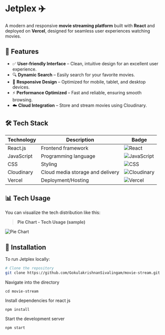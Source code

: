 # Jetplex ✈️

A modern and responsive **movie streaming platform** built with **React** and deployed on **Vercel**, designed for seamless user experiences watching movies.

## 🚀 Features

- ✅ **User-friendly Interface** – Clean, intuitive design for an excellent user experience.  
- 🔍 **Dynamic Search** – Easily search for your favorite movies.  
- 📱 **Responsive Design** – Optimized for mobile, tablet, and desktop devices.  
- ⚡ **Performance Optimized** – Fast and reliable, ensuring smooth browsing.  
- ☁️ **Cloud Integration** – Store and stream movies using Cloudinary.


## 🛠️ Tech Stack

| Technology     | Description                         | Badge |
|----------------|-------------------------------------|--------|
| React.js       | Frontend framework                  | ![React](https://img.shields.io/badge/React-61DAFB?style=flat&logo=react&logoColor=white) |
| JavaScript     | Programming language                | ![JavaScript](https://img.shields.io/badge/JavaScript-F7DF1E?style=flat&logo=javascript&logoColor=black) |
| CSS            | Styling                             | ![CSS](https://img.shields.io/badge/CSS-1572B6?style=flat&logo=css3&logoColor=white) |
| Cloudinary     | Cloud media storage and delivery    | ![Cloudinary](https://img.shields.io/badge/Cloudinary-3448C5?style=flat&logo=cloudinary&logoColor=white) |
| Vercel         | Deployment/Hosting                  | ![Vercel](https://img.shields.io/badge/Vercel-000000?style=flat&logo=vercel&logoColor=white) |


## 📊 Tech Usage

You can visualize the tech distribution like this:

> **Pie Chart - Tech Usage (sample)**   

![Pie Chart](https://quickchart.io/chart?c={type:'pie',data:{labels:['React','JavaScript','CSS','Cloudinary','Vercel'],datasets:[{data:[30,25,20,15,10]}]}})


## 🧰 Installation

To run Jetplex locally:

```bash
# Clone the repository
git clone https://github.com/GokulakrishnanSivalingam/movie-stream.git
```
 Navigate into the directory
 ```
cd movie-stream
```

Install dependencies for react js
```
npm install
```

Start the development server
```
npm start
